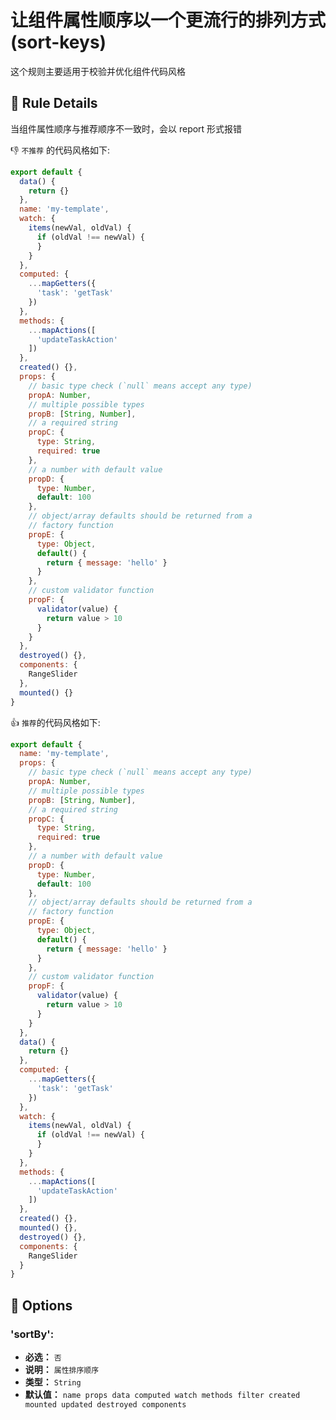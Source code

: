 # 让组件属性顺序以一个更流行的排列方式 (sort-keys)

这个规则主要适用于校验并优化组件代码风格

## :book: Rule Details

当组件属性顺序与推荐顺序不一致时，会以 report 形式报错

:-1: `不推荐` 的代码风格如下:

```js
export default {
  data() {
    return {}
  },
  name: 'my-template',
  watch: {
    items(newVal, oldVal) {
      if (oldVal !== newVal) {
      }
    }
  },
  computed: {
    ...mapGetters({
      'task': 'getTask'
    })
  },
  methods: {
    ...mapActions([
      'updateTaskAction'
    ])
  },
  created() {},
  props: {
    // basic type check (`null` means accept any type)
    propA: Number,
    // multiple possible types
    propB: [String, Number],
    // a required string
    propC: {
      type: String,
      required: true
    },
    // a number with default value
    propD: {
      type: Number,
      default: 100
    },
    // object/array defaults should be returned from a
    // factory function
    propE: {
      type: Object,
      default() {
        return { message: 'hello' }
      }
    },
    // custom validator function
    propF: {
      validator(value) {
        return value > 10
      }
    }
  },
  destroyed() {},
  components: {
    RangeSlider
  },
  mounted() {}
}
```

:+1: `推荐`的代码风格如下:

```js
export default {
  name: 'my-template',
  props: {
    // basic type check (`null` means accept any type)
    propA: Number,
    // multiple possible types
    propB: [String, Number],
    // a required string
    propC: {
      type: String,
      required: true
    },
    // a number with default value
    propD: {
      type: Number,
      default: 100
    },
    // object/array defaults should be returned from a
    // factory function
    propE: {
      type: Object,
      default() {
        return { message: 'hello' }
      }
    },
    // custom validator function
    propF: {
      validator(value) {
        return value > 10
      }
    }
  },
  data() {
    return {}
  },
  computed: {
    ...mapGetters({
      'task': 'getTask'
    })
  },
  watch: {
    items(newVal, oldVal) {
      if (oldVal !== newVal) {
      }
    }
  },
  methods: {
    ...mapActions([
      'updateTaskAction'
    ])
  },
  created() {},
  mounted() {},
  destroyed() {},
  components: {
    RangeSlider
  }
}
```

## :wrench: Options

### 'sortBy': 

- **必选：** `否`
- **说明：** `属性排序顺序`	
- **类型：** `String`
- **默认值：** `name props data computed watch methods filter created mounted updated destroyed components`

